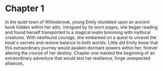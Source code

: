 # Chapter 1
In the quiet town of Willowbrook, young Emily stumbled upon an ancient book hidden within her attic. Intrigued by its worn pages, she began reading and found herself transported to a magical realm brimming with mythical creatures. With newfound courage, she embarked on a quest to unravel the book's secrets and restore balance to both worlds. Little did Emily know that this extraordinary journey would awaken dormant powers within her, forever altering the course of her destiny. Chapter one marked the beginning of an extraordinary adventure that would test her resilience, forge unexpected alliances, 




